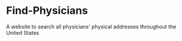 # Find-Physicians
A website to search all physicians' physical addresses throughout the United States
